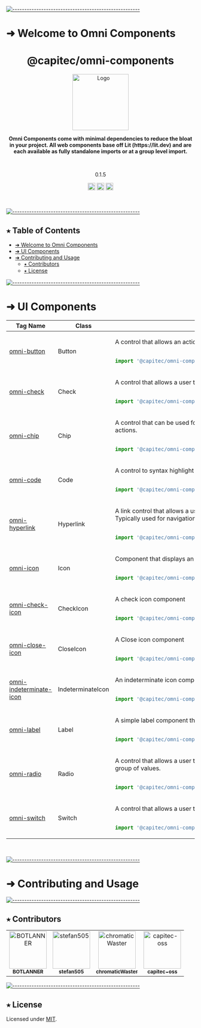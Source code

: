 <!-- ⚠️ This README has been generated from the file(s) "blueprint.md" ⚠️-->
[![-----------------------------------------------------](https://raw.githubusercontent.com/andreasbm/readme/master/assets/lines/aqua.png)](#welcome-to-omni-components-)

# ➜ Welcome to Omni Components 
<h1 align="center">@capitec/omni-components</h1>
<p align="center">
  <img src="https://avatars.githubusercontent.com/u/109590421" alt="Logo" width="150" height="auto" />
</p>

<p align="center">
  <b>Omni Components come with minimal dependencies to reduce the bloat in your project. All web components base off Lit (https://lit.dev) and are each available as fully standalone imports or at a group level import.</b></br>
  <sub><sub>
</p>

<br />

<p align="center">0.1.5</p>

<p align="center">
		<a href="https://npmcharts.com/compare/@capitec/omni-components?minimal=true"><img alt="Downloads per month" src="https://img.shields.io/npm/dm/@capitec/omni-components.svg" height="20"/></a>
<a href="https://www.npmjs.com/package/@capitec/omni-components"><img alt="NPM Version" src="https://img.shields.io/npm/v/@capitec/omni-components.svg" height="20"/></a>
<a href="https://github.com/capitec/omni-components/actions/workflows/build.yml"><img alt="Build" src="https://github.com/capitec/omni-components/actions/workflows/build.yml/badge.svg" height="20"/></a>
	</p>


&nbsp;

[![-----------------------------------------------------](https://raw.githubusercontent.com/andreasbm/readme/master/assets/lines/aqua.png)](#table-of-contents)

## ⭑ Table of Contents

* [➜ Welcome to Omni Components ](#-welcome-to-omni-components-)
* [➜ UI Components](#-ui-components)
* [➜ Contributing and Usage](#-contributing-and-usage)
	* [⭑ Contributors](#-contributors)
	* [⭑ License](#-license)
&nbsp;


[![-----------------------------------------------------](https://raw.githubusercontent.com/andreasbm/readme/master/assets/lines/aqua.png)](#ui-components)

# ➜ UI Components
<table><thead><tr><th>Tag Name</th><th>Class</th><th>Description</th></tr></thead><tbody><tr><td>

[omni-button](src/button/README.md)

</td><td>Button</td><td>

A control that allows an action to be executed.


```js
 
import '@capitec/omni-components/button'; 

```

</td></tr><tr><td>

[omni-check](src/check/README.md)

</td><td>Check</td><td>

A control that allows a user to check a value on or off.


```js
 
import '@capitec/omni-components/check'; 

```

</td></tr><tr><td>

[omni-chip](src/chip/README.md)

</td><td>Chip</td><td>

A control that can be used for input, setting attributes, or performing actions.


```js
 
import '@capitec/omni-components/chip'; 

```

</td></tr><tr><td>

[omni-code](src/code/README.md)

</td><td>Code</td><td>

A control to syntax highlight and display source code.


```js
 
import '@capitec/omni-components/code'; 

```

</td></tr><tr><td>

[omni-hyperlink](src/hyperlink/README.md)

</td><td>Hyperlink</td><td>

A link control that allows a user to indicate an action to be executed. Typically used for navigational purposes.


```js
 
import '@capitec/omni-components/hyperlink'; 

```

</td></tr><tr><td>

[omni-icon](src/icon/README.md)

</td><td>Icon</td><td>

Component that displays an icon


```js
 
import '@capitec/omni-components/icon'; 

```

</td></tr><tr><td>

[omni-check-icon](src/icons/README.md)

</td><td>CheckIcon</td><td>

A check icon component


```js
 
import '@capitec/omni-components/icons/Check.icon.js'; 

```

</td></tr><tr><td>

[omni-close-icon](src/icons/README.md)

</td><td>CloseIcon</td><td>

A Close icon component


```js
 
import '@capitec/omni-components/icons/Close.icon.js'; 

```

</td></tr><tr><td>

[omni-indeterminate-icon](src/icons/README.md)

</td><td>IndeterminateIcon</td><td>

An indeterminate icon component


```js
 
import '@capitec/omni-components/icons/Indeterminate.icon.js'; 

```

</td></tr><tr><td>

[omni-label](src/label/README.md)

</td><td>Label</td><td>

A simple label component that renders a styled text string.


```js
 
import '@capitec/omni-components/label'; 

```

</td></tr><tr><td>

[omni-radio](src/radio/README.md)

</td><td>Radio</td><td>

A control that allows a user to select a single value from a small group of values.


```js
 
import '@capitec/omni-components/radio'; 

```

</td></tr><tr><td>

[omni-switch](src/switch/README.md)

</td><td>Switch</td><td>

A control that allows a user to switch a value on or off.


```js
 
import '@capitec/omni-components/switch'; 

```

</td></tr></tbody></table>



&nbsp;

[![-----------------------------------------------------](https://raw.githubusercontent.com/andreasbm/readme/master/assets/lines/aqua.png)](#contributing-and-usage)

# ➜ Contributing and Usage


[![-----------------------------------------------------](https://raw.githubusercontent.com/andreasbm/readme/master/assets/lines/aqua.png)](#contributors)

## ⭑ Contributors

<!-- readme: contributors -start -->
<table>
<tr>
    <td align="center">
        <a href="https://github.com/BOTLANNER">
            <img src="https://avatars.githubusercontent.com/u/16349308?v=4" width="100;" alt="BOTLANNER"/>
            <br />
            <sub><b>BOTLANNER</b></sub>
        </a>
    </td>
    <td align="center">
        <a href="https://github.com/stefan505">
            <img src="https://avatars.githubusercontent.com/u/10812446?v=4" width="100;" alt="stefan505"/>
            <br />
            <sub><b>stefan505</b></sub>
        </a>
    </td>
    <td align="center">
        <a href="https://github.com/chromaticWaster">
            <img src="https://avatars.githubusercontent.com/u/22874454?v=4" width="100;" alt="chromaticWaster"/>
            <br />
            <sub><b>chromaticWaster</b></sub>
        </a>
    </td>
    <td align="center">
        <a href="https://github.com/capitec-oss">
            <img src="https://avatars.githubusercontent.com/u/109588738?v=4" width="100;" alt="capitec-oss"/>
            <br />
            <sub><b>capitec-oss</b></sub>
        </a>
    </td></tr>
</table>
<!-- readme: contributors -end -->



[![-----------------------------------------------------](https://raw.githubusercontent.com/andreasbm/readme/master/assets/lines/aqua.png)](#license)

## ⭑ License
	
Licensed under [MIT](https://opensource.org/licenses/MIT).